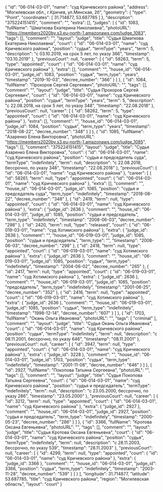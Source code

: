 {
    "id": "06-014-03-01",
    "name": "суд Кричевского района",
    "address": "Могилевская обл., г.Кричев, ул.Минская, 2б",
    "geometry": {
        "type": "Point",
        "coordinates": [
            31.714877,
            53.687785
        ]
    },
    "description": "375224151415",
    "comment": "",
    "extra": [],
    "judges": [
        {
            "id": 1083,
            "fullName": "Шматкова Екатерина Николаевна",
            "photoURL": "https://members2020by.s3.eu-north-1.amazonaws.com/judge_1083",
            "tags": [],
            "comment": "",
            "layout": "judge",
            "title": "Судья Шматкова Екатерина Николаевна",
            "court": {
                "id": "06-014-03-01",
                "name": "суд Кричевского района",
                "position": "судья",
                "termType": "years",
                "term": 5,
                "description": "c 03.10.2019, на срок 5 лет, по указу 366",
                "timestamp": "03.10.2019"
            },
            "previousCourt": null,
            "career": [
                {
                    "id": 58263,
                    "term": 5,
                    "type": "appointed",
                    "court": {
                        "id": "06-014-03-01",
                        "name": "суд Кричевского района"
                    },
                    "extra": [],
                    "comment": "",
                    "house_id": "06-014-03-01",
                    "judge_id": 1083,
                    "position": "судья",
                    "term_type": "years",
                    "timestamp": "2019-10-03",
                    "decree_number": "366"
                }
            ]
        },
        {
            "id": 1084,
            "fullName": "Прохоров Сергей Сергеевич",
            "photoURL": "",
            "tags": [],
            "comment": "",
            "layout": "judge",
            "title": "Судья Прохоров Сергей Сергеевич",
            "court": {
                "id": "06-014-03-01",
                "name": "суд Кричевского района",
                "position": "судья",
                "termType": "years",
                "term": 5,
                "description": "c 22.08.2018, на срок 5 лет, по указу 348",
                "timestamp": "22.08.2018"
            },
            "previousCourt": null,
            "career": [
                {
                    "id": 58262,
                    "term": 5,
                    "type": "appointed",
                    "court": {
                        "id": "06-014-03-01",
                        "name": "суд Кричевского района"
                    },
                    "extra": [],
                    "comment": "",
                    "house_id": "06-014-03-01",
                    "judge_id": 1084,
                    "position": "судья",
                    "term_type": "years",
                    "timestamp": "2018-08-22",
                    "decree_number": "348"
                }
            ]
        },
        {
            "id": 1085,
            "fullName": "Азаренко Елена Викторовна",
            "photoURL": "https://members2020by.s3.eu-north-1.amazonaws.com/judge_1085",
            "tags": [],
            "comment": "375224151415",
            "layout": "judge",
            "title": "Судья Азаренко Елена Викторовна",
            "court": {
                "id": "06-014-03-01",
                "name": "суд Кричевского района",
                "position": "судья и председатель суда",
                "termType": "indefinitely",
                "term": null,
                "description": "c 22.08.2018, бессрочно, по указу 348",
                "timestamp": "22.08.2018"
            },
            "previousCourt": {
                "id": "06-014-03-01",
                "name": "суд Кричевского района"
            },
            "career": [
                {
                    "id": 58261,
                    "term": null,
                    "type": "appointed",
                    "court": {
                        "id": "06-014-03-01",
                        "name": "суд Кричевского района"
                    },
                    "extra": [],
                    "comment": "",
                    "house_id": "06-014-03-01",
                    "judge_id": 1085,
                    "position": "судья и председатель суда",
                    "term_type": "indefinitely",
                    "timestamp": "2018-08-22",
                    "decree_number": "348"
                },
                {
                    "id": 2419,
                    "term": null,
                    "type": "appointed",
                    "court": {
                        "id": "06-014-03-01",
                        "name": "суд Кричевского района"
                    },
                    "extra": {
                        "judge_id": 2636
                    },
                    "comment": "",
                    "house_id": "06-014-03-01",
                    "judge_id": 1085,
                    "position": "судья и председатель",
                    "term_type": "indefinitely",
                    "timestamp": "2008-06-03",
                    "decree_number": "298"
                },
                {
                    "id": 2420,
                    "term": null,
                    "type": "released",
                    "court": {
                        "id": "06-019-03-01",
                        "name": "суд Хотимского района"
                    },
                    "extra": {
                        "judge_id": 2636
                    },
                    "comment": "",
                    "house_id": "06-019-03-01",
                    "judge_id": 1085,
                    "position": "судья и председатель",
                    "term_type": "",
                    "timestamp": "2008-06-03",
                    "decree_number": "298"
                },
                {
                    "id": 2418,
                    "term": null,
                    "type": "appointed",
                    "court": {
                        "id": "06-019-03-01",
                        "name": "суд Хотимского района"
                    },
                    "extra": {
                        "judge_id": 2636
                    },
                    "comment": "",
                    "house_id": "06-019-03-01",
                    "judge_id": 1085,
                    "position": "судья",
                    "term_type": "indefinitely",
                    "timestamp": "2004-06-02",
                    "decree_number": "265"
                },
                {
                    "id": 2417,
                    "term": null,
                    "type": "appointed",
                    "court": {
                        "id": "06-019-03-01",
                        "name": "суд Хотимского района"
                    },
                    "extra": {
                        "judge_id": 2636
                    },
                    "comment": "",
                    "house_id": "06-019-03-01",
                    "judge_id": 1085,
                    "position": "председатель",
                    "term_type": "indefinitely",
                    "timestamp": "2001-06-25",
                    "decree_number": "352"
                },
                {
                    "id": 2416,
                    "term": null,
                    "type": "appointed",
                    "court": {
                        "id": "06-019-03-01",
                        "name": "суд Хотимского района"
                    },
                    "extra": {
                        "judge_id": 2636
                    },
                    "comment": "",
                    "house_id": "06-019-03-01",
                    "judge_id": 1085,
                    "position": "судья",
                    "term_type": "indefinitely",
                    "timestamp": "1998-12-14",
                    "decree_number": "607"
                }
            ]
        },
        {
            "id": 1703,
            "fullName": "Окань Ольга Ивановна",
            "photoURL": "",
            "tags": [
                "criminal"
            ],
            "comment": "",
            "layout": "judge",
            "title": "Судья Окань Ольга Ивановна",
            "court": {
                "id": "06-014-03-01",
                "name": "суд Кричевского района",
                "position": "судья",
                "termType": "indefinitely",
                "term": null,
                "description": "c 08.11.2001, бессрочно, по указу 646",
                "timestamp": "08.11.2001"
            },
            "previousCourt": null,
            "career": [
                {
                    "id": 3947,
                    "term": null,
                    "type": "appointed",
                    "court": {
                        "id": "06-014-03-01",
                        "name": "суд Кричевского района"
                    },
                    "extra": {
                        "judge_id": 3228
                    },
                    "comment": "",
                    "house_id": "06-014-03-01",
                    "judge_id": 1703,
                    "position": "судья",
                    "term_type": "indefinitely",
                    "timestamp": "2001-11-08",
                    "decree_number": "646"
                }
            ]
        },
        {
            "id": 2927,
            "fullName": "Покопова Татьяна Сергеевна",
            "photoURL": "",
            "tags": [],
            "comment": "",
            "layout": "judge",
            "title": "Судья Покопова Татьяна Сергеевна",
            "court": {
                "id": "06-014-03-01",
                "name": "суд Кричевского района",
                "position": "судья и председатель",
                "termType": "indefinitely",
                "term": null,
                "description": "c 23.05.2000, бессрочно, по указу 286",
                "timestamp": "23.05.2000"
            },
            "previousCourt": null,
            "career": [
                {
                    "id": 3212,
                    "term": null,
                    "type": "appointed",
                    "court": {
                        "id": "06-014-03-01",
                        "name": "суд Кричевского района"
                    },
                    "extra": {
                        "judge_id": 2927
                    },
                    "comment": "",
                    "house_id": "06-014-03-01",
                    "judge_id": 2927,
                    "position": "судья и председатель",
                    "term_type": "indefinitely",
                    "timestamp": "2000-05-23",
                    "decree_number": "286"
                }
            ]
        },
        {
            "id": 3366,
            "fullName": "Кротова Оксана Евгеньевна",
            "photoURL": "",
            "tags": [],
            "comment": "",
            "layout": "judge",
            "title": "Судья Кротова Оксана Евгеньевна",
            "court": {
                "id": "06-014-03-01",
                "name": "суд Кричевского района",
                "position": "судья",
                "termType": "indefinitely",
                "term": null,
                "description": "c 28.11.2003, бессрочно, по указу 539",
                "timestamp": "28.11.2003"
            },
            "previousCourt": null,
            "career": [
                {
                    "id": 4299,
                    "term": null,
                    "type": "appointed",
                    "court": {
                        "id": "06-014-03-01",
                        "name": "суд Кричевского района"
                    },
                    "extra": {
                        "judge_id": 3366
                    },
                    "comment": "",
                    "house_id": "06-014-03-01",
                    "judge_id": 3366,
                    "position": "судья",
                    "term_type": "indefinitely",
                    "timestamp": "2003-11-28",
                    "decree_number": "539"
                }
            ]
        }
    ],
    "longitude": 31.714877,
    "latitude": 53.687785,
    "title": "суд Кричевского района",
    "region": "Могилевская область",
    "layout": "court"
}